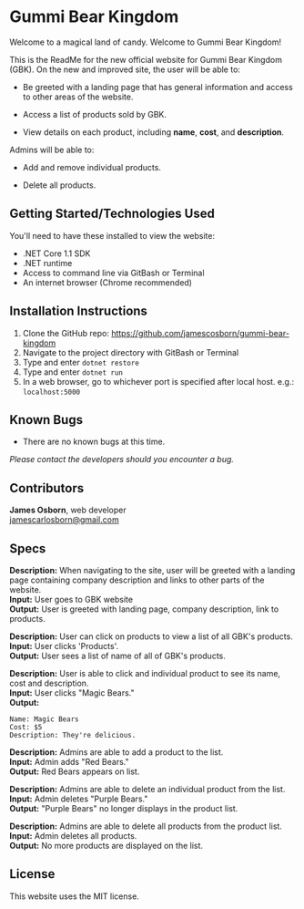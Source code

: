 # Gummi Bear Kingdom

Welcome to a magical land of candy. Welcome to Gummi Bear Kingdom!  

This is the ReadMe for the new official website for Gummi Bear Kingdom (GBK). On the new and improved site, the user will be able to:  

 * Be greeted with a landing page that has general information and access to other areas of the website.  

 * Access a list of products sold by GBK.  

 * View details on each product, including __name__, __cost__, and __description__.  


 Admins will be able to:

 * Add and remove individual products.  

 * Delete all products.  

## Getting Started/Technologies Used

You'll need to have these installed to view the website:

* .NET Core 1.1 SDK  
* .NET runtime  
* Access to command line via GitBash or Terminal  
* An internet browser (Chrome recommended)

## Installation Instructions

1.  Clone the GitHub repo: https://github.com/jamescosborn/gummi-bear-kingdom
2.  Navigate to the project directory with GitBash or Terminal  
3. Type and enter `dotnet restore`
4. Type and enter `dotnet run`
5. In a web browser, go to whichever port is specified after local host. e.g.: `localhost:5000`

## Known Bugs

* There are no known bugs at this time.  

_Please contact the developers should you encounter a bug._

## Contributors

__James Osborn__, web developer  
jamescarlosborn@gmail.com

## Specs

__Description:__  When navigating to the site, user will be greeted with a landing page containing company description and links to other parts of the website.  
__Input:__  User goes to GBK website  
__Output:__   User is greeted with landing page, company description, link to products.

__Description:__ User can click on products to view a list of all GBK's products.  
__Input:__  User clicks 'Products'.  
__Output:__  User sees a list of name of all of GBK's products.

__Description:__  User is able to click and individual product to see its name, cost and description.  
__Input:__  User clicks "Magic Bears."  
__Output:__  
```
Name: Magic Bears  
Cost: $5  
Description: They're delicious.
```

__Description:__  Admins are able to add a product to the list.  
__Input:__  Admin adds "Red Bears."  
__Output:__  Red Bears appears on list.

__Description:__  Admins are able to delete an individual product from the list.  
__Input:__  Admin deletes "Purple Bears."  
__Output:__  "Purple Bears" no longer displays in the product list.  

__Description:__  Admins are able to delete all products from the product list.  
__Input:__  Admin deletes all products.  
__Output:__  No more products are displayed on the list.  

## License
This website uses the MIT license.  
